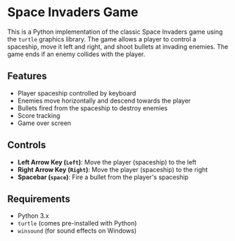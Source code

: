 # Space Invaders Game

This is a Python implementation of the classic Space Invaders game using the `turtle` graphics library. The game allows a player to control a spaceship, move it left and right, and shoot bullets at invading enemies. The game ends if an enemy collides with the player.

## Features

- Player spaceship controlled by keyboard
- Enemies move horizontally and descend towards the player
- Bullets fired from the spaceship to destroy enemies
- Score tracking
- Game over screen

## Controls

- **Left Arrow Key (`Left`)**: Move the player (spaceship) to the left
- **Right Arrow Key (`Right`)**: Move the player (spaceship) to the right
- **Spacebar (`space`)**: Fire a bullet from the player's spaceship

## Requirements

- Python 3.x
- `turtle` (comes pre-installed with Python)
- `winsound` (for sound effects on Windows)


